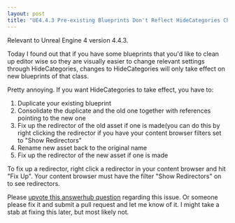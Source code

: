 ```yaml
---
layout: post
title: "UE4.4.3 Pre-existing Blueprints Don't Reflect HideCategories Changes"
---
```


Relevant to Unreal Engine 4 version 4.4.3.

Today I found out that if you have some blueprints that you'd like to clean up editor wise so they are visually easier to change relevant settings through HideCategories, changes to HideCategories will only take effect on new blueprints of that class.

Pretty annoying. If you want HideCategories to take effect, you have to:

1. Duplicate your existing blueprint
2. Consolidate the duplicate and the old one together with references pointing to the new one
3. Fix up the redirector of the old asset if one is made(you can do this by right clicking the redirector if you have your content browser filters set to "Show Redirectors"
4. Rename new asset back to the original name
5. Fix up the redirector of the new asset if one is made

To fix up a redirector, right click a redirector in your content browser and hit "Fix Up". Your content browser must have the filter "Show Redirectors" on to see redirectors.

Please [upvote this answerhub question](https://answers.unrealengine.com/questions/40944/editing-hidecategories-does-not-update-existing-bl.html) regarding this issue. Or someone please fix it and submit a pull request and let me know of it. I might take a stab at fixing this later, but most likely not. 
